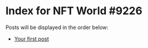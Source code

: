 # Index for NFT World #9226
Posts will be displayed in the order below:

- [Your first post](./001-first.md)

